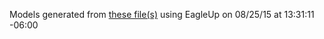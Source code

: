 Models generated from [these file(s)](https://raw.githubusercontent.com/sparkfun/RedBoard/d41135c34b2b5b9f4c80d61f42bc962e1b741424/Hardware/RedBoard.brd) using EagleUp on 08/25/15 at 13:31:11 -06:00

